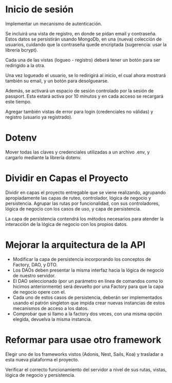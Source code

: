 # Inicio de sesión

Implementar un mecanismo de autenticación.

Se incluirá una vista de registro, en donde se pidan email y contraseña. Estos datos se persistirán usando MongoDb, en una (nueva) colección de usuarios, cuidando que la contraseña quede encriptada (sugerencia: usar la librería bcrypt).

Cada una de las vistas (logueo - registro) deberá tener un botón para ser redirigido a la otra.

Una vez logueado el usuario, se lo redirigirá al inicio, el cual ahora mostrará también su email, y un botón para desolguearse.

Además, se activará un espacio de sesión controlado por la sesión de passport. Esta estará activa por 10 minutos y en cada acceso se recargará este tiempo.

Agregar también vistas de error para login (credenciales no válidas) y registro (usuario ya registrado).

# Dotenv

Mover todas las claves y credenciales utilizadas a un archivo .env, y cargarlo mediante la librería dotenv.


# Dividir en Capas el Proyecto

Dividir en capas el proyecto entregable que se viene realizando, agrupando apropiadamente las capas de ruteo, controlador, lógica de negocio y persistencia.
Agrupar las rutas por funcionalidad, con sus controladores, lógica de negocio con los casos de uso, y capa de persistencia.

La capa de persistencia contendrá los métodos necesarios para atender la interacción de la lógica de negocio con los propios datos.

# Mejorar la arquitectura de la API

- Modificar la capa de persistencia incorporando los conceptos de Factory, DAO, y DTO.
- Los DAOs deben presentar la misma interfaz hacia la lógica de negocio de nuestro servidor.
- El DAO seleccionado (por un parámetro en línea de comandos como lo hicimos anteriormente) será devuelto por una Factory para que la capa de negocio opere con el.
- Cada uno de estos casos de persistencia, deberán ser implementados usando el patrón singleton que impida crear nuevas instancias de estos mecanismos de acceso a los datos.
- Comprobar que si llamo a la factory dos veces, con una misma opción elegida, devuelva la misma instancia.

# Reformar para usae otro framework

Elegir uno de los frameworks vistos (Adonis, Nest, Sails, Koa) y trasladar a esta nueva plataforma el proyecto.

Verificar el correcto funcionamiento del servidor a nivel de sus rutas, vistas, lógica de negocio y persistencia.
